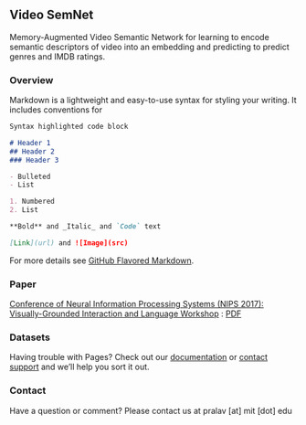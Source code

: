 ## Video SemNet

Memory-Augmented Video Semantic Network for learning to encode semantic descriptors of video into an embedding and predicting  to predict genres and IMDB ratings.

### Overview

Markdown is a lightweight and easy-to-use syntax for styling your writing. It includes conventions for

```markdown
Syntax highlighted code block

# Header 1
## Header 2
### Header 3

- Bulleted
- List

1. Numbered
2. List

**Bold** and _Italic_ and `Code` text

[Link](url) and ![Image](src)
```

For more details see [GitHub Flavored Markdown](https://guides.github.com/features/mastering-markdown/).

### Paper
[Conference of Neural Information Processing Systems (NIPS 2017): Visually-Grounded Interaction and Language Workshop](https://nips2017vigil.github.io/) : [PDF](https://github.com/nips2017vigil/nips2017vigil.github.io/raw/master/papers/2017/video-semnet-memory.pdf)

### Datasets

Having trouble with Pages? Check out our [documentation](https://help.github.com/categories/github-pages-basics/) or [contact support](https://github.com/contact) and we’ll help you sort it out.

### Contact

Have a question or comment? Please contact us at  pralav [at] mit [dot] edu
